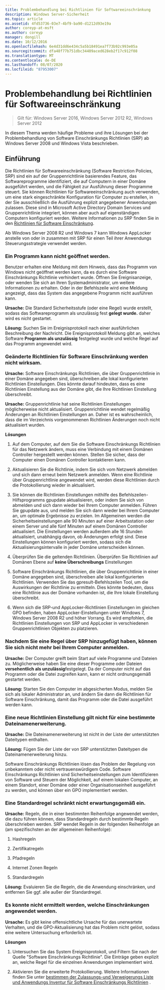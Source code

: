 ```yaml
---
title: Problembehandlung bei Richtlinien für Softwareeinschränkung
description: Windows Server-Sicherheit
ms.topic: article
ms.assetid: 4fd53736-03e7-4bf9-ba90-d1212d93e19a
author: coreyp-at-msft
ms.author: coreyp
manager: dongill
ms.date: 10/12/2016
ms.openlocfilehash: 6e4d31dd6e434c5a5b18491ea7f73b92c993e05a
ms.sourcegitcommit: dfa48f77b751dbc34409aced628eb2f17c912f08
ms.translationtype: MT
ms.contentlocale: de-DE
ms.lasthandoff: 08/07/2020
ms.locfileid: "87953007"
---
```

# <a name="troubleshoot-software-restriction-policies"></a>Problembehandlung bei Richtlinien für Softwareeinschränkung

>Gilt für: Windows Server 2016, Windows Server 2012 R2, Windows Server 2012

In diesem Thema werden häufige Probleme und ihre Lösungen bei der Problembehandlung von Software Einschränkungs Richtlinien (SRP) ab Windows Server 2008 und Windows Vista beschrieben.

## <a name="introduction"></a>Einführung
Die Richtlinien für Softwareeinschränkung (Software Restriction Policies, SRP) sind ein auf der Gruppenrichtlinie basierendes Feature, das Softwareprogramme identifiziert, die auf Computern in einer Domäne ausgeführt werden, und die Fähigkeit zur Ausführung dieser Programme steuert. Sie können Richtlinien für Softwareeinschränkung auch verwenden, um eine stark eingeschränkte Konfiguration für Computer zu erstellen, in der Sie ausschließlich die Ausführung explizit angegebener Anwendungen zulassen. Diese sind in Microsoft Active Directory Domain Services und Gruppenrichtlinie integriert, können aber auch auf eigenständigen Computern konfiguriert werden. Weitere Informationen zu SRP finden Sie in den [Richtlinien für Software Einschränkung](software-restriction-policies.md).

Ab Windows Server 2008 R2 und Windows 7 kann Windows AppLocker anstelle von oder in zusammen mit SRP für einen Teil ihrer Anwendungs Steuerungsstrategie verwendet werden.

### <a name="windows-cannot-open-a-program"></a>Ein Programm kann nicht geöffnet werden.
Benutzer erhalten eine Meldung mit dem Hinweis, dass das Programm von Windows nicht geöffnet werden kann, da es durch eine Software Einschränkungs Richtlinie verhindert wurde. Öffnen Sie Ereignisanzeige, oder wenden Sie sich an Ihren Systemadministrator, um weitere Informationen zu erhalten. Oder in der Befehlszeile wird eine Meldung angezeigt, dass das System das angegebene Programm nicht ausführen kann.

**Ursache:** Die Standard Sicherheitsstufe (oder eine Regel) wurde erstellt, sodass das Softwareprogramm als unzulässig fest **gelegt wurde.** daher wird es nicht gestartet.

**Lösung:** Suchen Sie im Ereignisprotokoll nach einer ausführlichen Beschreibung der Nachricht. Die Ereignisprotokoll Meldung gibt an, welches Software **Programm als unzulässig** festgelegt wurde und welche Regel auf das Programm angewendet wird.

### <a name="modified-software-restriction-policies-are-not-taking-effect"></a>Geänderte Richtlinien für Software Einschränkung werden nicht wirksam.
**Ursache:** Software Einschränkungs Richtlinien, die über Gruppenrichtlinie in einer Domäne angegeben sind, überschreiben alle lokal konfigurierten Richtlinien Einstellungen. Dies könnte darauf hindeuten, dass es eine Richtlinien Einstellung aus der Domäne gibt, die Ihre Richtlinien Einstellung überschreibt.

**Ursache:** Gruppenrichtlinie hat seine Richtlinien Einstellungen möglicherweise nicht aktualisiert. Gruppenrichtlinie wendet regelmäßig Änderungen an Richtlinien Einstellungen an. Daher ist es wahrscheinlich, dass die im Verzeichnis vorgenommenen Richtlinien Änderungen noch nicht aktualisiert wurden.

**Lösungen**

1.  Auf dem Computer, auf dem Sie die Software Einschränkungs Richtlinien für das Netzwerk ändern, muss eine Verbindung mit einem Domänen Controller hergestellt werden können. Stellen Sie sicher, dass der Computer einen Domänen Controller kontaktieren kann.

2.  Aktualisieren Sie die Richtlinie, indem Sie sich vom Netzwerk abmelden und sich dann erneut beim Netzwerk anmelden. Wenn eine Richtlinie über Gruppenrichtlinie angewendet wird, werden diese Richtlinien durch die Protokollierung wieder in aktualisiert.

3.  Sie können die Richtlinien Einstellungen mithilfe des Befehlszeilen-Hilfsprogramms gpupdate aktualisieren, oder indem Sie sich von abmelden und sich dann wieder bei Ihrem Computer anmelden. Führen Sie gpupdate aus, und melden Sie sich dann wieder bei Ihrem Computer an, um optimale Ergebnisse zu erzielen. Im Allgemeinen werden die Sicherheitseinstellungen alle 90 Minuten auf einer Arbeitsstation oder einem Server und alle fünf Minuten auf einem Domänen Controller aktualisiert. Die Einstellungen werden außerdem alle 16 Stunden aktualisiert, unabhängig davon, ob Änderungen erfolgt sind. Diese Einstellungen können konfiguriert werden, sodass sich die Aktualisierungsintervalle in jeder Domäne unterscheiden können.

4.  Überprüfen Sie die geltenden Richtlinien. Überprüfen Sie Richtlinien auf Domänen Ebene auf **keine Überschreibungs** Einstellungen

5.  Software Einschränkungs Richtlinien, die über Gruppenrichtlinie in einer Domäne angegeben sind, überschreiben alle lokal konfigurierten Richtlinien. Verwenden Sie das gpresult-Befehlszeilen Tool, um die Auswirkungen der Richtlinie zu ermitteln. Dies könnte bedeuten, dass eine Richtlinie aus der Domäne vorhanden ist, die Ihre lokale Einstellung überschreibt.

6.  Wenn sich die SRP-und AppLocker-Richtlinien Einstellungen im gleichen GPO befinden, haben AppLocker-Einstellungen unter Windows 7, Windows Server 2008 R2 und höher Vorrang. Es wird empfohlen, die Richtlinien Einstellungen von SRP und AppLocker in verschiedenen Gruppenrichtlinien Objekten zu platzieren.

### <a name="after-adding-a-rule-through-srp-you-cannot-log-on-to-your-computer"></a>Nachdem Sie eine Regel über SRP hinzugefügt haben, können Sie sich nicht mehr bei Ihrem Computer anmelden.
**Ursache:** Der Computer greift beim Start auf viele Programme und Dateien zu. Möglicherweise haben Sie eine dieser Programme oder Dateien **versehentlich als unzulässig**festgelegt. Da der Computer nicht auf das Programm oder die Datei zugreifen kann, kann er nicht ordnungsgemäß gestartet werden.

**Lösung:** Starten Sie den Computer im abgesicherten Modus, melden Sie sich als lokaler Administrator an, und ändern Sie dann die Richtlinien für Software Einschränkung, damit das Programm oder die Datei ausgeführt werden kann.

### <a name="a-new-policy-setting-is-not-applying-to-a-specific-file-name-extension"></a>Eine neue Richtlinien Einstellung gilt nicht für eine bestimmte Dateinamenerweiterung.
**Ursache:** Die Dateinamenerweiterung ist nicht in der Liste der unterstützten Dateitypen enthalten.

**Lösung:** Fügen Sie der Liste der von SRP unterstützten Dateitypen die Dateinamenerweiterung hinzu.

Software Einschränkungs Richtlinien lösen das Problem der Regelung von unbekanntem oder nicht vertrauenswürdigem Code. Software Einschränkungs Richtlinien sind Sicherheitseinstellungen zum Identifizieren von Software und Steuern der Möglichkeit, auf einem lokalen Computer, an einem Standort, einer Domäne oder einer Organisationseinheit ausgeführt zu werden, und können über ein GPO implementiert werden.

### <a name="a-default-rule-is-not-restricting-as-expected"></a>Eine Standardregel schränkt nicht erwartungsgemäß ein.
**Ursache:** Regeln, die in einer bestimmten Reihenfolge angewendet werden, die dazu führen können, dass Standardregeln durch bestimmte Regeln überschrieben werden. SRP wendet Regeln in der folgenden Reihenfolge an (am spezifischsten an der allgemeinen Reihenfolge):

1.  Hashregeln

2.  Zertifikatregeln

3.  Pfadregeln

4.  Internet Zonen Regeln

5.  Standardregeln

**Lösung:** Evaluieren Sie die Regeln, die die Anwendung einschränken, und entfernen Sie ggf. alle außer der Standardregel.

### <a name="unable-to-discover-which-restrictions-are-applied"></a>Es konnte nicht ermittelt werden, welche Einschränkungen angewendet werden.
**Ursache:** Es gibt keine offensichtliche Ursache für das unerwartete Verhalten, und die GPO-Aktualisierung hat das Problem nicht gelöst, sodass eine weitere Untersuchung erforderlich ist.

**Lösungen**

1.  Untersuchen Sie das System Ereignisprotokoll, und Filtern Sie nach der Quelle "Software Einschränkungs Richtlinie". Die Einträge geben explizit an, welche Regel für die einzelnen Anwendungen implementiert wird.

2.  Aktivieren Sie die erweiterte Protokollierung. Weitere Informationen finden Sie unter [bestimmen der Zulassungs-und Verweigerungs Liste und Anwendungs Inventur für Software Einschränkungs Richtlinien](software-restriction-policies.md) .


